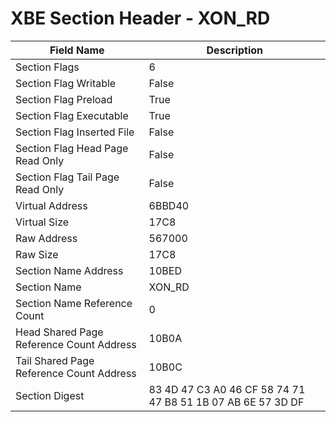 # XBE Section Header - XON_RD

| Field Name | Description |
|---|---|
| Section Flags | 6 |
| Section Flag Writable | False |
| Section Flag Preload | True |
| Section Flag Executable | True |
| Section Flag Inserted File | False |
| Section Flag Head Page Read Only | False |
| Section Flag Tail Page Read Only | False |
| Virtual Address | 6BBD40 |
| Virtual Size | 17C8 |
| Raw Address | 567000 |
| Raw Size | 17C8 |
| Section Name Address | 10BED |
| Section Name | XON_RD |
| Section Name Reference Count | 0 |
| Head Shared Page Reference Count Address | 10B0A |
| Tail Shared Page Reference Count Address | 10B0C |
| Section Digest | 83 4D 47 C3 A0 46 CF 58 74 71 47 B8 51 1B 07 AB 6E 57 3D DF |
